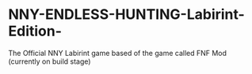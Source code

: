 # NNY-ENDLESS-HUNTING-Labirint-Edition-
The Official NNY Labirint game based of the game called FNF Mod (currently on build stage)
